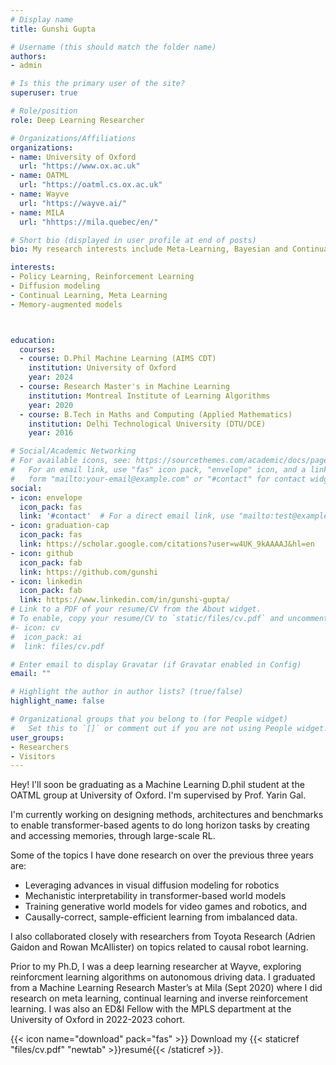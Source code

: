 ```yaml
---
# Display name
title: Gunshi Gupta

# Username (this should match the folder name)
authors:
- admin

# Is this the primary user of the site?
superuser: true

# Role/position
role: Deep Learning Researcher

# Organizations/Affiliations
organizations:
- name: University of Oxford
  url: "https://www.ox.ac.uk"
- name: OATML
  url: "https://oatml.cs.ox.ac.uk"
- name: Wayve 
  url: "https://wayve.ai/"
- name: MILA 
  url: "hhttps://mila.quebec/en/"

# Short bio (displayed in user profile at end of posts)
bio: My research interests include Meta-Learning, Bayesian and Continual Deep Learning, Robotics.

interests:
- Policy Learning, Reinforcement Learning
- Diffusion modeling
- Continual Learning, Meta Learning
- Memory-augmented models



education:
  courses:
  - course: D.Phil Machine Learning (AIMS CDT)
    institution: University of Oxford
    year: 2024
  - course: Research Master's in Machine Learning
    institution: Montreal Institute of Learning Algorithms
    year: 2020
  - course: B.Tech in Maths and Computing (Applied Mathematics)
    institution: Delhi Technological University (DTU/DCE)
    year: 2016

# Social/Academic Networking
# For available icons, see: https://sourcethemes.com/academic/docs/page-builder/#icons
#   For an email link, use "fas" icon pack, "envelope" icon, and a link in the
#   form "mailto:your-email@example.com" or "#contact" for contact widget.
social:
- icon: envelope
  icon_pack: fas
  link: '#contact'  # For a direct email link, use "mailto:test@example.org".
- icon: graduation-cap
  icon_pack: fas
  link: https://scholar.google.com/citations?user=w4UK_9kAAAAJ&hl=en
- icon: github
  icon_pack: fab
  link: https://github.com/gunshi
- icon: linkedin
  icon_pack: fab
  link: https://www.linkedin.com/in/gunshi-gupta/
# Link to a PDF of your resume/CV from the About widget.
# To enable, copy your resume/CV to `static/files/cv.pdf` and uncomment the lines below.
#- icon: cv
#  icon_pack: ai
#  link: files/cv.pdf

# Enter email to display Gravatar (if Gravatar enabled in Config)
email: ""

# Highlight the author in author lists? (true/false)
highlight_name: false

# Organizational groups that you belong to (for People widget)
#   Set this to `[]` or comment out if you are not using People widget.
user_groups:
- Researchers
- Visitors
---
```


Hey! I'll soon be graduating as a Machine Learning D.phil student at the OATML group at University of Oxford. I'm supervised by Prof. Yarin Gal.

I'm currently working on designing methods, architectures and benchmarks to enable transformer-based agents to do long horizon tasks by creating and accessing memories, through large-scale RL.

Some of the topics I have done research on over the previous three years are: 
- Leveraging advances in visual diffusion modeling for robotics
- Mechanistic interpretability in transformer-based world models
- Training generative world models for video games and robotics, and
- Causally-correct, sample-efficient learning from imbalanced data.

I also collaborated closely with researchers from Toyota Research (Adrien Gaidon and Rowan McAllister) on topics related to causal robot learning.

Prior to my Ph.D, I was a deep learning researcher at Wayve, exploring reinforcment learning algorithms on autonomous driving data. I graduated from a Machine Learning Research Master’s at Mila (Sept 2020) where I did research on meta learning, continual learning and inverse reinforcement learning. I was also an ED&I Fellow with the MPLS department at the University of Oxford in 2022-2023 cohort.

{{< icon name="download" pack="fas" >}} Download my {{< staticref "files/cv.pdf" "newtab" >}}resumé{{< /staticref >}}.
